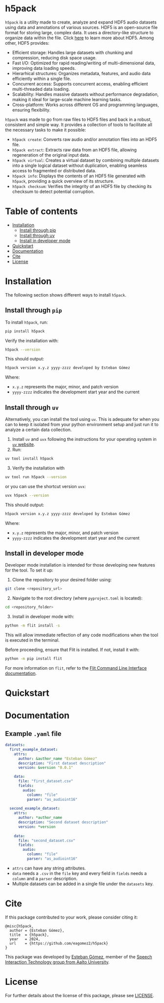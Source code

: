 # h5pack
`h5pack` is a utility made to create, analyze and expand HDF5 audio datasets using data and annotations of various sources. HDF5 is an open-source file format for storing large, complex data. It uses a directory-like structure to organize data within the file. Click [here](https://www.hdfgroup.org/solutions/hdf5/) to learn more about HDF5. Among other, HDF5 provides:

- Efficient storage: Handles large datasets with chunking and compression, reducing disk space usage.
- Fast I/O: Optimized for rapid reading/writing of multi-dimensional data, improving data loading speeds.
- Hierarhical structures: Organizes metadata, features, and audio data efficiently within a single file.
- Concurrent access: Supports concurrent access, enabling efficient multi-threaded data loading.
- Scalability: Handles massive datasets without performance degradation, making it ideal for large-scale machine learning tasks.
- Cross-platform: Works across different OS and programming languages, ensuring flexibility.

`h5pack` was made to go from raw files to HDF5 files and back in a robust, consistent and simple way. It provides a collection of tools to facilitate all the necessary tasks to make it possible:

- `h5pack create`: Converts raw audio and/or annotation files into an HDF5 file.
- `h5pack extract`: Extracts raw data from an HDF5 file, allowing regeneration of the original input data.
- `h5pack virtual`: Creates a virtual dataset by combining multiple datasets into a single logical dataset without duplication, enabling seamless access to fragmented or distributed data.
- `h5pack info`: Displays the contents of an HDF5 file generated with `h5pack`, providing a quick overview of its structure.
- `h5pack checksum`: Verifies the integrity of an HDF5 file by checking its checksum to detect potential corruption.

# Table of contents
- [Installation](#installation)
  - [Install through pip](#install-through-pip)
  - [Install through uv](#install-through-uvx)
  - [Install in developer mode](#install-in-developer-mode)
- [Quickstart](#quickstart)
- [Documentation](#documentation)
- [Cite](#cite)
- [License](#license)

# Installation
The following section shows different ways to install `h5pack`.

## Install through `pip` 
To install `h5pack`, run:
```bash
pip install h5pack
```

Verify the installation with:
```bash
h5pack --version
```

This should output:
```bash
h5pack version x.y.z yyyy-zzzz developed by Esteban Gómez
```
Where:
- `x.y.z` represents the major, minor, and patch version
- `yyyy-zzzz` indicates the development start year and the current

## Install through `uv`
Alternatively, you can install the tool using `uv`. This is adequate for when you can to keep it isolated from your python environment setup and just run it to analyze a certain data collection.

1. Install `uv` and `uvx` following the instructions for your operating system in [`uv` website](https://docs.astral.sh/uv/getting-started/installation/).
2. Run:
```bash
uv tool install h5pack
```

3. Verify the installation with
```bash
uv tool run h5pack --version
```

or you can use the shortcut version `uvx`:

```bash
uvx h5pack --version
```

This should output:
```bash
h5pack version x.y.z yyyy-zzzz developed by Esteban Gómez
```
Where:
- `x.y.z` represents the major, minor, and patch version
- `yyyy-zzzz` indicates the development start year and the current


## Install in developer mode
Developer mode installation is intended for those developing new features for the tool. To set it up:
1. Clone the repository to your desired folder using:
```bash
git clone <repository_url>
```
2. Navigate to the root directory (where `pyproject.toml` is located):
```bash
cd <repository_folder>
```
3. Install in developer mode with:
```bash
python -m flit install -s
```
This will allow immediate reflection of any code modifications when the tool is executed in the terminal.

Before proceeding, ensure that Flit is installed. If not, install it with:
```bash
python -m pip install flit
```
For more information on `flit`, refer to the [Flit Command Line Interface documentation](https://flit.pypa.io/en/stable/).

# Quickstart

# Documentation

## Example `.yaml` file
```yaml
datasets:
  first_example_dataset:
    attrs:
      author: &author_name "Esteban Gómez"
      description: "First dataset description"
      version: &version "0.0.1"

    data:
      file: "first_dataset.csv"
      fields:
        audio:
          column: "file"
          parser: "as_audioint16"
  
  second_example_dataset:
    attrs:
      author: *author_name
      description: "Second dataset description"
      version: *version
    
    data:
      file: "second_dataset.csv"
      fields:
        audio:
          column: "file"
          parser: "as_audioint16"
```

- `attrs` can have any string attributes.
- `data` needs a `.csv` in the `file` key and every field in `fields` needs a `column` and a `parser` description.
- Multiple datasets can be added in a single file under the `datasets` key.

# Cite
If this package contributed to your work, please consider citing it:

```
@misc{h5pack,
  author = {Esteban Gómez},
  title  = {h5pack},
  year   = 2024,
  url    = {https://github.com/eagomez2/h5pack}
}
```

This package was developed by <a href="https://estebangomez.me/" target="_blank">Esteban Gómez</a>, member of the <a href="https://www.aalto.fi/en/department-of-information-and-communications-engineering/speech-interaction-technology" target="_blank">Speech Interaction Technology group from Aalto University</a>.

# License
For further details about the license of this package, please see [LICENSE](LICENSE).
